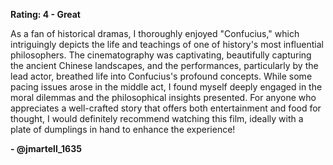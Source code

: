 **Rating: 4 - Great**

As a fan of historical dramas, I thoroughly enjoyed "Confucius," which intriguingly depicts the life and teachings of one of history's most influential philosophers. The cinematography was captivating, beautifully capturing the ancient Chinese landscapes, and the performances, particularly by the lead actor, breathed life into Confucius's profound concepts. While some pacing issues arose in the middle act, I found myself deeply engaged in the moral dilemmas and the philosophical insights presented. For anyone who appreciates a well-crafted story that offers both entertainment and food for thought, I would definitely recommend watching this film, ideally with a plate of dumplings in hand to enhance the experience! 

**- @jmartell_1635**